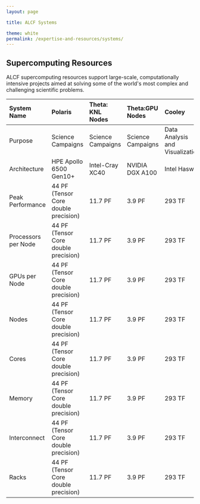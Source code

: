 ```yaml
---
layout: page

title: ALCF Systems

theme: white
permalink: /expertise-and-resources/systems/
---
```

## Supercomputing Resources

ALCF supercomputing resources support large-scale, computationally intensive projects aimed
at solving some of the world's most complex and challenging scientific problems.

| System Name     | Polaris       | Theta: KNL Nodes   | Theta:GPU Nodes   | Cooley   |
| :---------- | :---------- | :-------------- | :-------------- | :-------------- |
| Purpose    | Science Campaigns    | Science Campaigns       | Science Campaigns       |  Data Analysis and Visualization
| Architecture    | HPE Apollo 6500 Gen10+   | Intel-Cray XC40        | NVIDIA DGX A100        |  Intel Haswell
| Peak Performance    | 44 PF (Tensor Core double precision)    | 11.7 PF       | 3.9 PF        |  293 TF
| Processors per Node   | 44 PF (Tensor Core double precision)    | 11.7 PF       | 3.9 PF        |  293 TF
| GPUs per Node    | 44 PF (Tensor Core double precision)    | 11.7 PF       | 3.9 PF        |  293 TF
| Nodes   | 44 PF (Tensor Core double precision)    | 11.7 PF       | 3.9 PF        |  293 TF
| Cores   | 44 PF (Tensor Core double precision)    | 11.7 PF       | 3.9 PF        |  293 TF
| Memory    | 44 PF (Tensor Core double precision)    | 11.7 PF       | 3.9 PF        |  293 TF
| Interconnect    | 44 PF (Tensor Core double precision)    | 11.7 PF       | 3.9 PF        |  293 TF
| Racks    | 44 PF (Tensor Core double precision)    | 11.7 PF       | 3.9 PF        |  293 TF

